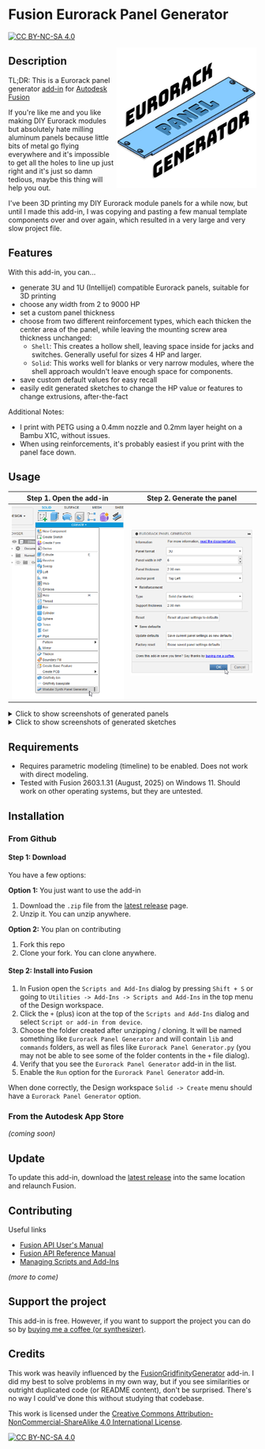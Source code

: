 # Fusion Eurorack Panel Generator

[![CC BY-NC-SA 4.0][cc-by-nc-sa-shield]][cc-by-nc-sa]

<img align="right" src="resources/project-logo.png">

## Description

TL;DR: This is a Eurorack panel generator [add-in][addins] for [Autodesk Fusion][fusion]

If you're like me and you like making DIY Eurorack modules but absolutely hate milling aluminum panels because little
bits of metal go flying everywhere and it's impossible to get all the holes to line up just right and it's just so damn
tedious, maybe this thing will help you out.

I've been 3D printing my DIY Eurorack module panels for a while now, but until I made this add-in, I was copying and
pasting a few manual template components over and over again, which resulted in a very large and very slow project file.

## Features

With this add-in, you can...

- generate 3U and 1U (Intellijel) compatible Eurorack panels, suitable for 3D printing
- choose any width from 2 to 9000 HP
- set a custom panel thickness
- choose from two different reinforcement types, which each thicken the center area of the panel, while leaving the
  mounting screw area thickness unchanged:
  - `Shell`: This creates a hollow shell, leaving space inside for jacks and switches. Generally useful for sizes 4 HP
    and larger.
  - `Solid`: This works well for blanks or very narrow modules, where the shell approach wouldn't leave enough space for
    components.
- save custom default values for easy recall
- easily edit generated sketches to change the HP value or features to change extrusions, after-the-fact

Additional Notes:

- I print with PETG using a 0.4mm nozzle and 0.2mm layer height on a Bambu X1C, without issues.
- When using reinforcements, it's probably easiest if you print with the panel face down.

## Usage

| Step 1. Open the add-in     | Step 2. Generate the panel    |
| --------------------------- | ----------------------------- |
| ![Menu](resources/menu.png) | ![Panel](resources/panel.png) |

<details>
<summary>Click to show screenshots of generated panels</summary>

| 3U 6HP Panel (no reinforcement) | 3U 2HP Panel (solid reinforcement)  | 3U 6HP Panel (shell reinforcement)  |
| ------------------------------- | ----------------------------------- | ----------------------------------- |
| ![](resources/3u-6hp-none.png)  | ![](resources/3u-2hp-solid-top.png) | ![](resources/3u-4hp-shell-top.png) |

| 1U 12HP Panel (solid reinforcement)  | 3U 2HP Panel (solid reinforcement)     | 3U 6HP Panel (shell reinforcement)     |
| ------------------------------------ | -------------------------------------- | -------------------------------------- |
| ![](resources/1u-12hp-solid-top.png) | ![](resources/3u-2hp-solid-bottom.png) | ![](resources/3u-4hp-shell-bottom.png) |

</details>
<details>
<summary>Click to show screenshots of generated sketches</summary>

| Example generated sketch         | Panel width HP in sketch is editable        |
| -------------------------------- | ------------------------------------------- |
| ![](resources/3u-6hp-sketch.png) | ![](resources/3u-6hp-sketch-edit-width.png) |

</details>

## Requirements

- Requires parametric modeling (timeline) to be enabled. Does not work with direct modeling.
- Tested with Fusion 2603.1.31 (August, 2025) on Windows 11. Should work on other operating systems, but they are
  untested.

## Installation

### From Github

#### Step 1: Download

You have a few options:

**Option 1:** You just want to use the add-in

1. Download the `.zip` file from the [latest release][latest-release] page.
2. Unzip it. You can unzip anywhere.

**Option 2:** You plan on contributing

1. Fork this repo
2. Clone your fork. You can clone anywhere.

#### Step 2: Install into Fusion

1. In Fusion open the `Scripts and Add-Ins` dialog by pressing `Shift + S` or going to
   `Utilities -> Add-Ins -> Scripts and Add-Ins` in the top menu of the Design workspace.
2. Click the `+` (plus) icon at the top of the `Scripts and Add-Ins` dialog and select `Script or add-in from device`.
3. Choose the folder created after unzipping / cloning. It will be named something like `Eurorack Panel Generator` and
   will contain `lib` and `commands` folders, as well as files like `Eurorack Panel Generator.py` (you may not be able
   to see some of the folder contents in the `+` file dialog).
4. Verify that you see the `Eurorack Panel Generator` add-in in the list.
5. Enable the `Run` option for the `Eurorack Panel Generator` add-in.

When done correctly, the Design workspace `Solid -> Create` menu should have a `Eurorack Panel Generator` option.

### From the Autodesk App Store

_(coming soon)_

## Update

To update this add-in, download the [latest release][latest-release] into the same location and relaunch Fusion.

## Contributing

Useful links

- [Fusion API User's Manual](https://help.autodesk.com/view/fusion360/ENU/?guid=GUID-C1545D80-D804-4CF3-886D-9B5C54B2D7A2)
- [Fusion API Reference Manual](https://help.autodesk.com/view/fusion360/ENU/?guid=GUID-7B5A90C8-E94C-48DA-B16B-430729B734DC)
- [Managing Scripts and Add-Ins](https://help.autodesk.com/view/fusion360/ENU/?guid=GUID-9701BBA7-EC0E-4016-A9C8-964AA4838954)

_(more to come)_

## Support the project

This add-in is free. However, if you want to support the project you can do so by
[buying me a coffee (or synthesizer)](https://buymeacoffee.com/benalman).

## Credits

This work was heavily influenced by the
[FusionGridfinityGenerator](https://github.com/Le0Michine/FusionGridfinityGenerator) add-in. I did my best to solve
problems in my own way, but if you see similarities or outright duplicated code (or README content), don't be surprised.
There's no way I could've done this without studying that codebase.

This work is licensed under the [Creative Commons Attribution-NonCommercial-ShareAlike 4.0 International
License][cc-by-nc-sa].

[![CC BY-NC-SA 4.0][cc-by-nc-sa-image]][cc-by-nc-sa]

[fusion]: https://www.autodesk.com/products/fusion-360
[addins]: https://help.autodesk.com/view/fusion360/ENU/?guid=SLD-ADD-IN-TOOLS
[latest-release]: https://github.com/cowboy/fusion-eurorack-panel-generator/releases/latest
[cc-by-nc-sa]: http://creativecommons.org/licenses/by-nc-sa/4.0/
[cc-by-nc-sa-image]: https://licensebuttons.net/l/by-nc-sa/4.0/88x31.png
[cc-by-nc-sa-shield]: https://img.shields.io/badge/License-CC%20BY--NC--SA%204.0-lightgrey.svg
